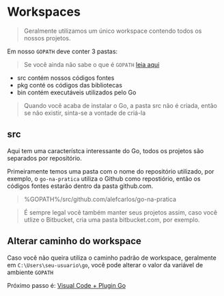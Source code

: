 # Workspaces

> Geralmente utilizamos um único workspace contendo todos os nossos projetos.

Em nosso `GOPATH` deve conter 3 pastas:

> Se você ainda não sabe o que é `GOPATH` [leia aqui](/como-instalar)

* src contém nossos códigos fontes
* pkg conté os códigos das bibliotecas
* bin contém executáveis utilizados pelo Go

> Quando você acaba de instalar o Go, a pasta src não é criada, então se não existir, sinta-se a vontade de criá-la

## src

Aqui tem uma característca interessante do Go, todos os projetos são separados por repositório.

Primeiramente temos uma pasta com o nome do repositório utilizado, por exemplo, o `go-na-pratica` utiliza o Github como repostiório, então os códigos fontes estarão dentro da pasta github.com.

> %GOPATH%/src/github.com/alefcarlos/go-na-pratica

> É sempre legal você também manter seus projetos assim, caso você utlize o Bitbucket, cria uma pasta bitbucket.com, por exemplo.

## Alterar caminho do workspace

Caso você não queira utiliza o caminho padrão de workspace, geralmente em `C:\Users\seu-usuario\go`, você pode alterar o valor da variável de ambiente `GOPATH`

Próximo passo é: [Visual Code + Plugin Go](/visual-code)